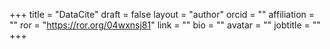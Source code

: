 +++ 
title = "DataCite" 
draft = false
layout = "author"
orcid =  ""
affiliation = ""
ror = "https://ror.org/04wxnsj81"
link = ""
bio = ""
avatar = ""
jobtitle = ""
+++ 
